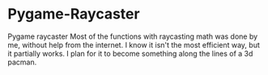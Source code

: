 # Pygame-Raycaster
Pygame raycaster
Most of the functions with raycasting math was done by me, without help from the internet.
I know it isn't the most efficient way, but it partially works. 
I plan for it to become something along the lines of a 3d pacman. 
